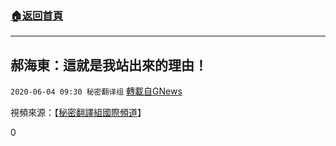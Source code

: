 ###  [:house:返回首頁](https://github.com/ourhimalayas/txt)
---

## 郝海東：這就是我站出來的理由！
`2020-06-04 09:30 秘密翻译组` [轉載自GNews](https://gnews.org/zh-hant/222563/)

視頻來源：【[秘密翻譯組國際頻道](https://youtu.be/m4Zm1wZN5Is)】

0
